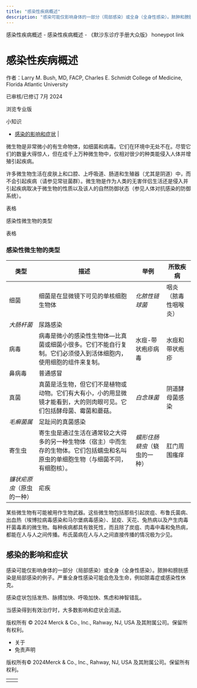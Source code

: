```yaml
---
title: "感染性疾病概述"
description: "感染可能仅影响身体的一部分（局部感染）或全身（全身性感染）。脓肿和膀胱感染是局部感染的例子。严重全身性感染可能会危及生命，例如脓毒症或感染性休克。"
---
```


﻿感染性疾病概述 \- 感染性疾病概述 \- 《默沙东诊疗手册大众版》 honeypot link

# 感染性疾病概述

作者：Larry M. Bush, MD, FACP, Charles E. Schmidt College of Medicine, Florida Atlantic
University

已审核/已修订 7月 2024

浏览专业版

小知识

- [感染的影响和症状](#感染的影响和症状_v27742458_zh) \|

微生物是非常微小的有生命物体，如细菌和病毒。它们在环境中无处不在。尽管它们的数量大得惊人，但在成千上万种微生物中，仅相对很少的种类能侵入人体并增殖引起疾病。

许多微生物生活在皮肤上和口腔、上呼吸道、肠道和生殖器（尤其是阴道）中，而不会引起疾病（请参见常驻菌群）。微生物是作为人类的无害伴侣生活还是侵入并引起疾病取决于微生物的性质以及该人的自然防御状态（参见人体对抗感染的防御系统）。

表格

感染性微生物的类型

表格

### 感染性微生物的类型

| 类型 | 描述 | 举例 | 所致疾病 |
| --- | --- | --- | --- |
| 细菌 | 细菌是在显微镜下可见的单核细胞生物体 | _化脓性链球菌_ | 咽炎（脓毒性咽喉炎） |
| _大肠杆菌_ | 尿路感染 |
| 病毒 | 病毒是微小的感染性生物体—比真菌或细菌小很多。它们不能自行复制。它们必须侵入到活体细胞内，使用细胞的组件来复制。 | 水痘-带状疱疹病毒 | 水痘和带状疱疹 |
| 鼻病毒 | 普通感冒 |
| 真菌 | 真菌是活生物，但它们不是植物或动物。它们有大有小，小的用显微镜才能看到，大的则肉眼可见。它们包括酵母菌、霉菌和蘑菇。 | _白念珠菌_ | 阴道酵母菌感染 |
| _毛癣菌属_ | 足趾间的真菌感染 |
| 寄生虫 | 寄生虫是通过生活在通常较之大得多的另一种生物体（宿主）中而生存的生物体。它们包括蠕虫和名叫原虫的单细胞生物（与细菌不同，有细胞核）。 | _蠕形住肠蛲虫_（蛲虫的一种） | 肛门周围瘙痒 |
| _镰状疟原虫_（原虫的一种） | 疟疾 |

某些微生物有可能被用作生物武器。这些微生物包括那些引起炭疽、布鲁氏菌病、出血热（埃博拉病毒感染和马尔堡病毒感染）、鼠疫、天花、兔热病以及产生肉毒杆菌毒素的微生物。每种疾病都具有致死性，而且除了炭疽、肉毒中毒和兔热病，都能在人与人之间传播。布氏菌病在人与人之间直接传播的情况极为少见。

## 感染的影响和症状

感染可能仅影响身体的一部分（局部感染）或全身（全身性感染）。脓肿和膀胱感染是局部感染的例子。严重全身性感染可能会危及生命，例如脓毒症或感染性休克。

感染症状包括发热、脉搏加快、呼吸加快、焦虑和神智错乱。

当感染得到有效治疗时，大多数影响和症状会消退。



版权所有 © 2024
Merck & Co., Inc., Rahway, NJ, USA 及其附属公司。保留所有权利。

- 关于
- 免责声明

版权所有© 2024Merck & Co., Inc., Rahway, NJ, USA 及其附属公司。保留所有权利。

|     |     |
| --- | --- |
|  |  |